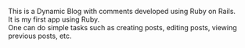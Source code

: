 This is a Dynamic Blog with comments developed using Ruby on Rails.<br>
It is my first app using Ruby.<br>
One can do simple tasks such as creating posts, editing posts, viewing previous posts, etc.
